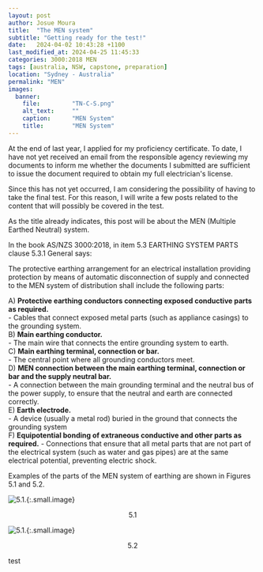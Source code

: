 ```yaml
---
layout: post
author: Josue Moura
title:  "The MEN system"
subtitle: "Getting ready for the test!"
date:   2024-04-02 10:43:28 +1100
last_modified_at: 2024-04-25 11:45:33
categories: 3000:2018 MEN
tags: [australia, NSW, capstone, preparation]
location: "Sydney - Australia"
permalink: "MEN"
images:
  banner:
    file:         "TN-C-S.png"
    alt_text:     ""
    caption:      "MEN System"
    title:        "MEN System"
---
```


At the end of last year, I applied for my proficiency certificate. To date, I have not yet received an email from the responsible agency reviewing my documents to inform me whether the documents I submitted are sufficient to issue the document required to obtain my full electrician's license.

Since this has not yet occurred, I am considering the possibility of having to take the final test. For this reason, I will write a few posts related to the content that will possibly be covered in the test.

As the title already indicates, this post will be about the MEN (Multiple Earthed Neutral) system.

In the book AS/NZS 3000:2018, in item 5.3 EARTHING SYSTEM PARTS clause 5.3.1 General says:

The protective earthing arrangement for an electrical installation providing protection by means of automatic disconnection of supply and connected to the MEN system of distribution shall include the following parts: 

A) **Protective earthing conductors connecting exposed conductive parts as required.**  
    - Cables that connect exposed metal parts (such as appliance casings) to the grounding system.  
B) **Main earthing conductor.**  
    - The main wire that connects the entire grounding system to earth.  
C) **Main earthing terminal, connection or bar.**  
    - The central point where all grounding conductors meet.  
D) **MEN connection between the main earthing terminal, connection or bar and the supply neutral bar.**   
    - A connection between the main grounding terminal and the neutral bus of the power supply, to ensure that the neutral and earth are connected correctly.   
E) **Earth electrode.**  
    - A device (usually a metal rod) buried in the ground that connects the grounding system   
F) **Equipotential bonding of extraneous conductive and other parts as required.**
    - Connections that ensure that all metal parts that are not part of the electrical system (such as water and gas pipes) are at the same electrical potential, preventing electric shock.


Examples of the parts of the MEN system of earthing are shown in Figures 5.1 and 5.2.

![5.1.]({{site.image_path}}fig_5_1.png "MULTIPLE EARTHED NEUTRAL (MEN) SYSTEM OF EARTHING—GENERAL ARRANGEMENT PEN DISTRIBUTION/TN-C-S"){:.small.image}
<p align="center">5.1</p> 

![5.1.]({{site.image_path}}fig_5_2.png "ALTERNATIVE EARTHING ARRANGEMENT IN AN OWNER OR USER OPERATED SUPPLY SUBSTATION INSTALLATION"){:.small.image}
<p align="center">5.2</p>

test
